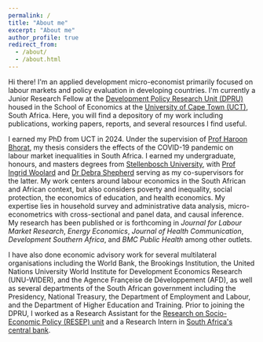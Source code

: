 ```yaml
---
permalink: /
title: "About me"
excerpt: "About me"
author_profile: true
redirect_from: 
  - /about/
  - /about.html
---
```


Hi there! I'm an applied development micro-economist primarily focused on labour markets and policy evaluation in developing countries. I'm currently a Junior Research Fellow at the [Development Policy Research Unit (DPRU)](https://commerce.uct.ac.za/dpru) housed in the School of Economics at the [University of Cape Town (UCT)](https://uct.ac.za), South Africa. Here, you will find a depository of my work including publications, working papers, reports, and several resources I find useful.

I earned my PhD from UCT in 2024. Under the supervision of [Prof Haroon Bhorat](https://commerce.uct.ac.za/dpru/prof-haroon-bhorat-profile), my thesis considers the effects of the COVID-19 pandemic on labour market inequalities in South Africa. I earned my undergraduate, honours, and masters degrees from [Stellenbosch University](http://www.sun.ac.za/english), with [Prof Ingrid Woolard](https://www.saldru.uct.ac.za/staff/ingrid-woolard/) and [Dr Debra Shepherd](https://resep.sun.ac.za/team-member/debra-shepherd/) serving as my co-supervisors for the latter. My work centers around labour economics in the South African and African context, but also considers poverty and inequality, social protection, the economics of education, and health economics. My expertise lies in household survey and administrative data analysis, micro-econometrics with cross-sectional and panel data, and causal inference. My research has been published or is forthcoming in *Journal for Labour Market Research*, *Energy Economics*, *Journal of Health Communication*, *Development Southern Africa*, and *BMC Public Health* among other outlets.

I have also done economic advisory work for several multilateral organisations including the World Bank, the Brookings Institution, the United Nations University World Institute for Development Economics Research (UNU-WIDER), and the Agence Françeise de Développement (AFD), as well as several departments of the South African government including the Presidency, National Treasury, the Department of Employment and Labour, and the Department of Higher Education and Training. Prior to joining the DPRU, I worked as a Research Assistant for the [Research on Socio-Economic Policy (RESEP) unit](https://resep.sun.ac.za) and a Research Intern in [South Africa's central bank](https://www.resbank.co.za/en/home).



 


